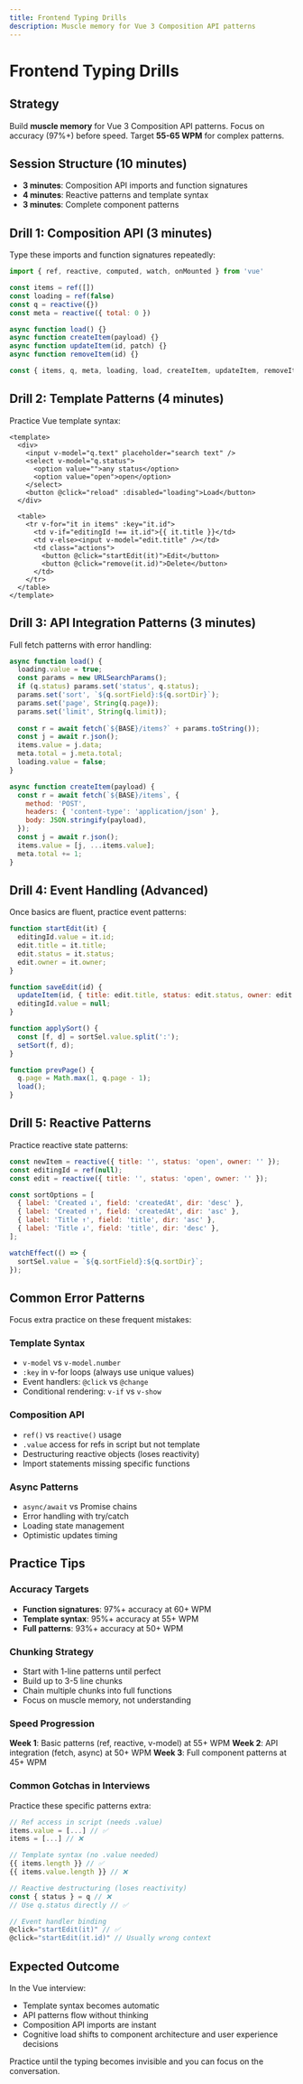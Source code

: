 ```yaml
---
title: Frontend Typing Drills
description: Muscle memory for Vue 3 Composition API patterns
---
```


# Frontend Typing Drills

## Strategy

Build **muscle memory** for Vue 3 Composition API patterns. Focus on accuracy (97%+) before speed. Target **55-65 WPM** for complex patterns.

## Session Structure (10 minutes)

- **3 minutes**: Composition API imports and function signatures  
- **4 minutes**: Reactive patterns and template syntax
- **3 minutes**: Complete component patterns

## Drill 1: Composition API (3 minutes)

Type these imports and function signatures repeatedly:

```javascript
import { ref, reactive, computed, watch, onMounted } from 'vue'

const items = ref([])
const loading = ref(false)
const q = reactive({})
const meta = reactive({ total: 0 })

async function load() {}
async function createItem(payload) {}
async function updateItem(id, patch) {}
async function removeItem(id) {}

const { items, q, meta, loading, load, createItem, updateItem, removeItem } = useItems()
```

## Drill 2: Template Patterns (4 minutes)

Practice Vue template syntax:

```vue
<template>
  <div>
    <input v-model="q.text" placeholder="search text" />
    <select v-model="q.status">
      <option value="">any status</option>
      <option value="open">open</option>
    </select>
    <button @click="reload" :disabled="loading">Load</button>
  </div>

  <table>
    <tr v-for="it in items" :key="it.id">
      <td v-if="editingId !== it.id">{{ it.title }}</td>
      <td v-else><input v-model="edit.title" /></td>
      <td class="actions">
        <button @click="startEdit(it)">Edit</button>
        <button @click="remove(it.id)">Delete</button>
      </td>
    </tr>
  </table>
</template>
```

## Drill 3: API Integration Patterns (3 minutes)

Full fetch patterns with error handling:

```javascript
async function load() {
  loading.value = true;
  const params = new URLSearchParams();
  if (q.status) params.set('status', q.status);
  params.set('sort', `${q.sortField}:${q.sortDir}`);
  params.set('page', String(q.page));
  params.set('limit', String(q.limit));
  
  const r = await fetch(`${BASE}/items?` + params.toString());
  const j = await r.json();
  items.value = j.data;
  meta.total = j.meta.total;
  loading.value = false;
}
```

```javascript
async function createItem(payload) {
  const r = await fetch(`${BASE}/items`, {
    method: 'POST',
    headers: { 'content-type': 'application/json' },
    body: JSON.stringify(payload),
  });
  const j = await r.json();
  items.value = [j, ...items.value];
  meta.total += 1;
}
```

## Drill 4: Event Handling (Advanced)

Once basics are fluent, practice event patterns:

```javascript
function startEdit(it) {
  editingId.value = it.id;
  edit.title = it.title;
  edit.status = it.status;
  edit.owner = it.owner;
}

function saveEdit(id) {
  updateItem(id, { title: edit.title, status: edit.status, owner: edit.owner });
  editingId.value = null;
}

function applySort() {
  const [f, d] = sortSel.value.split(':');
  setSort(f, d);
}

function prevPage() { 
  q.page = Math.max(1, q.page - 1); 
  load(); 
}
```

## Drill 5: Reactive Patterns

Practice reactive state patterns:

```javascript
const newItem = reactive({ title: '', status: 'open', owner: '' });
const editingId = ref(null);
const edit = reactive({ title: '', status: 'open', owner: '' });

const sortOptions = [
  { label: 'Created ↓', field: 'createdAt', dir: 'desc' },
  { label: 'Created ↑', field: 'createdAt', dir: 'asc' },
  { label: 'Title ↑', field: 'title', dir: 'asc' },
  { label: 'Title ↓', field: 'title', dir: 'desc' },
];

watchEffect(() => { 
  sortSel.value = `${q.sortField}:${q.sortDir}`; 
});
```

## Common Error Patterns

Focus extra practice on these frequent mistakes:

### Template Syntax
- `v-model` vs `v-model.number`
- `:key` in v-for loops (always use unique values)
- Event handlers: `@click` vs `@change`
- Conditional rendering: `v-if` vs `v-show`

### Composition API
- `ref()` vs `reactive()` usage
- `.value` access for refs in script but not template
- Destructuring reactive objects (loses reactivity)
- Import statements missing specific functions

### Async Patterns
- `async/await` vs Promise chains
- Error handling with try/catch
- Loading state management
- Optimistic updates timing

## Practice Tips

### Accuracy Targets
- **Function signatures**: 97%+ accuracy at 60+ WPM
- **Template syntax**: 95%+ accuracy at 55+ WPM  
- **Full patterns**: 93%+ accuracy at 50+ WPM

### Chunking Strategy
- Start with 1-line patterns until perfect
- Build up to 3-5 line chunks
- Chain multiple chunks into full functions
- Focus on muscle memory, not understanding

### Speed Progression

**Week 1**: Basic patterns (ref, reactive, v-model) at 55+ WPM
**Week 2**: API integration (fetch, async) at 50+ WPM
**Week 3**: Full component patterns at 45+ WPM

### Common Gotchas in Interviews

Practice these specific patterns extra:

```javascript
// Ref access in script (needs .value)
items.value = [...] // ✅
items = [...] // ❌

// Template syntax (no .value needed)
{{ items.length }} // ✅
{{ items.value.length }} // ❌

// Reactive destructuring (loses reactivity)
const { status } = q // ❌
// Use q.status directly // ✅

// Event handler binding
@click="startEdit(it)" // ✅
@click="startEdit(it.id)" // Usually wrong context
```

## Expected Outcome

In the Vue interview:
- Template syntax becomes automatic
- API patterns flow without thinking
- Composition API imports are instant
- Cognitive load shifts to component architecture and user experience decisions

Practice until the typing becomes invisible and you can focus on the conversation.